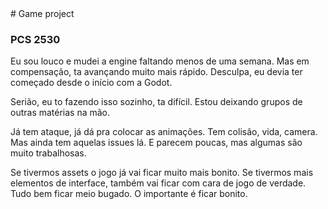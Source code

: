 <style>

#readme {
  max-width: 768px;
  margin: 0 auto;
}

p {
  padding: 0 0 1em;
  margin: 0;
}

</style>
<div id="readme">
# Game project

### PCS 2530

Eu sou louco e mudei a engine faltando menos de uma semana.
Mas em compensação, ta avançando muito mais rápido.
Desculpa, eu devia ter começado desde o início com a Godot.

Serião, eu to fazendo isso sozinho, ta difícil.
Estou deixando grupos de outras matérias na mão.

Já tem ataque, já dá pra colocar as animações.
Tem colisão, vida, camera. Mas ainda tem aquelas issues lá.
E parecem poucas, mas algumas são muito trabalhosas.

Se tivermos assets o jogo já vai ficar muito mais bonito.
Se tivermos mais elementos de interface,
também vai ficar com cara de jogo de verdade.
Tudo bem ficar meio bugado. O importante é ficar bonito.
</div>
